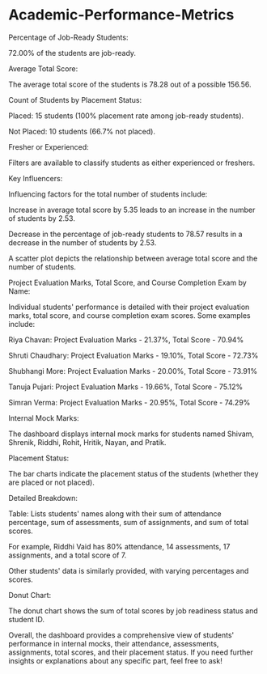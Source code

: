 # Academic-Performance-Metrics
Percentage of Job-Ready Students:

72.00% of the students are job-ready.

Average Total Score:

The average total score of the students is 78.28 out of a possible 156.56.

Count of Students by Placement Status:

Placed: 15 students (100% placement rate among job-ready students).

Not Placed: 10 students (66.7% not placed).

Fresher or Experienced:

Filters are available to classify students as either experienced or freshers.

Key Influencers:

Influencing factors for the total number of students include:

Increase in average total score by 5.35 leads to an increase in the number of students by 2.53.

Decrease in the percentage of job-ready students to 78.57 results in a decrease in the number of students by 2.53.

A scatter plot depicts the relationship between average total score and the number of students.

Project Evaluation Marks, Total Score, and Course Completion Exam by Name:

Individual students' performance is detailed with their project evaluation marks, total score, and course completion exam scores. Some examples include:

Riya Chavan: Project Evaluation Marks - 21.37%, Total Score - 70.94%

Shruti Chaudhary: Project Evaluation Marks - 19.10%, Total Score - 72.73%

Shubhangi More: Project Evaluation Marks - 20.00%, Total Score - 73.91%

Tanuja Pujari: Project Evaluation Marks - 19.66%, Total Score - 75.12%

Simran Verma: Project Evaluation Marks - 20.95%, Total Score - 74.29%

Internal Mock Marks:

The dashboard displays internal mock marks for students named Shivam, Shrenik, Riddhi, Rohit, Hritik, Nayan, and Pratik.

Placement Status:

The bar charts indicate the placement status of the students (whether they are placed or not placed).

Detailed Breakdown:

Table: Lists students' names along with their sum of attendance percentage, sum of assessments, sum of assignments, and sum of total scores.

For example, Riddhi Vaid has 80% attendance, 14 assessments, 17 assignments, and a total score of 7.

Other students' data is similarly provided, with varying percentages and scores.

Donut Chart:

The donut chart shows the sum of total scores by job readiness status and student ID.

Overall, the dashboard provides a comprehensive view of students' performance in internal mocks, their attendance, assessments, assignments, total scores, and their placement status. If you need further insights or explanations about any specific part, feel free to ask!
